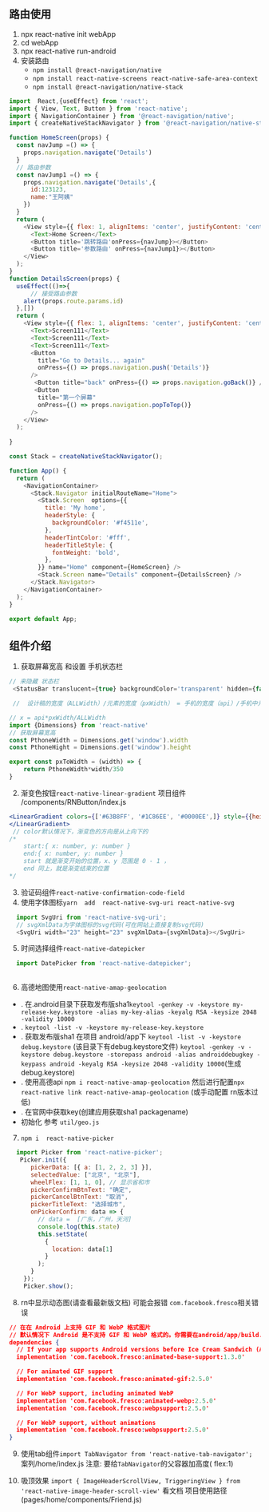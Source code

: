 ## 路由使用
1. npx react-native init webApp
2. cd webApp
3. npx react-native run-android
4. 安装路由
    + `npm install @react-navigation/native`
    + `npm install react-native-screens react-native-safe-area-context`
    + `npm install @react-navigation/native-stack`
```javascript
import  React,{useEffect} from 'react';
import { View, Text, Button } from 'react-native';
import { NavigationContainer } from '@react-navigation/native';
import { createNativeStackNavigator } from '@react-navigation/native-stack';

function HomeScreen(props) {
  const navJump =() => {
    props.navigation.navigate('Details')
  }
  // 路由参数
  const navJump1 =() => {
    props.navigation.navigate('Details',{
      id:123123,
      name:"王阿姨"
    })
  }
  return (
    <View style={{ flex: 1, alignItems: 'center', justifyContent: 'center' }}>
      <Text>Home Screen</Text>
      <Button title='跳转路由'onPress={navJump}></Button>
      <Button title='参数路由' onPress={navJump1}></Button>
    </View>
  );
}
function DetailsScreen(props) {
  useEffect(()=>{
      // 接受路由参数
    alert(props.route.params.id)
  },[])
  return (
    <View style={{ flex: 1, alignItems: 'center', justifyContent: 'center' }}>
      <Text>Screen111</Text>
      <Text>Screen111</Text>
      <Text>Screen111</Text>
      <Button
        title="Go to Details... again"
        onPress={() => props.navigation.push('Details')}
      />
       <Button title="back" onPress={() => props.navigation.goBack()} />
       <Button
        title="第一个屏幕"
        onPress={() => props.navigation.popToTop()}
      />
    </View>
  );
  
}

const Stack = createNativeStackNavigator();

function App() {
  return (
    <NavigationContainer>
      <Stack.Navigator initialRouteName="Home">
        <Stack.Screen  options={{
          title: 'My home',
          headerStyle: {
            backgroundColor: '#f4511e',
          },
          headerTintColor: '#fff',
          headerTitleStyle: {
            fontWeight: 'bold',
          },
        }} name="Home" component={HomeScreen} />
        <Stack.Screen name="Details" component={DetailsScreen} />
      </Stack.Navigator>
    </NavigationContainer>
  );
}

export default App;
```

## 组件介绍
1. 获取屏幕宽高  和设置 手机状态栏
```javascript
// 来隐藏 状态栏
 <StatusBar translucent={true} backgroundColor='transparent' hidden={false}></StatusBar>

 //  设计稿的宽度（ALLWidth）/元素的宽度（pxWidth） = 手机的宽度（api）/手机中元素的宽度(x)

// x = api*pxWidth/ALLWidth
import {Dimensions} from 'react-native'
// 获取屏幕宽高
const PthoneWidth = Dimensions.get('window').width 
const PthoneHight = Dimensions.get('window').height

export const pxToWidth = (width) => {
    return PthoneWidth*width/350
}
```
 2. 渐变色按钮`react-native-linear-gradient`  项目组件 /components/RNButton/index.js
```jsx
<LinearGradient colors={['#63B8FF', '#1C86EE', '#0000EE',]} style={{height: 150}}>
</LinearGradient>
 // color默认情况下，渐变色的方向是从上向下的
/*  
    start:{ x: number, y: number }
    end:{ x: number, y: number }
    start 就是渐变开始的位置，x、y 范围是 0 - 1 ，
    end 同上，就是渐变结束的位置 
*/
```

3. 验证码组件`react-native-confirmation-code-field`
4. 使用字体图标`yarn  add  react-native-svg-uri react-native-svg`

```javascript
  import SvgUri from 'react-native-svg-uri';
  // svgXmlData为字体图标的svg代码(可在网站上直接复制svg代码)
  <SvgUri width="23" height="23" svgXmlData={svgXmlData}></SvgUri>
```
5. 时间选择组件`react-native-datepicker`
```javascript
  import DatePicker from 'react-native-datepicker';
 
```
6. 高德地图使用`react-native-amap-geolocation`
  - . 在.android目录下获取发布版sha1`keytool -genkey -v -keystore my-release-key.keystore -alias my-key-alias -keyalg RSA -keysize 2048 -validity 10000`
  - . `keytool -list -v -keystore my-release-key.keystore`
  - . 获取发布版sha1 在项目 android/app下 `keytool -list -v -keystore debug.keystore` (该目录下有debug.keystore文件) `keytool -genkey -v -keystore debug.keystore -storepass android -alias androiddebugkey -keypass android -keyalg RSA -keysize 2048 -validity 10000`(生成debug.keystore)
  - . 使用高德api `npm i react-native-amap-geolocation` 然后进行配置`npx react-native link react-native-amap-geolocation` (或手动配置 rn版本过低)
  - . 在官网中获取key(创建应用获取sha1 packagename)
  - 初始化 参考 `util/geo.js`
7. `npm i  react-native-picker`
```javascript
  import Picker from 'react-native-picker';
   Picker.init({
      pickerData: [{ a: [1, 2, 2, 3] }],
      selectedValue: ["北京", "北京"],
      wheelFlex: [1, 1, 0], // 显示省和市
      pickerConfirmBtnText: "确定",
      pickerCancelBtnText: "取消",
      pickerTitleText: "选择城市",
      onPickerConfirm: data => {
        // data =  [广东，广州，天河]
        console.log(this.state)
        this.setState(
          {
            location: data[1]
          }
        );
      }
    });
    Picker.show();
```
8. rn中显示动态图(请查看最新版文档) 可能会报错 `com.facebook.fresco`相关错误

```json
// 在在 Android 上支持 GIF 和 WebP 格式图片
// 默认情况下 Android 是不支持 GIF 和 WebP 格式的。你需要在android/app/build.gradle文件中根据需要手动添加以下模块：
dependencies {
  // If your app supports Android versions before Ice Cream Sandwich (API level 14)
  implementation 'com.facebook.fresco:animated-base-support:1.3.0'

  // For animated GIF support
  implementation 'com.facebook.fresco:animated-gif:2.5.0'

  // For WebP support, including animated WebP
  implementation 'com.facebook.fresco:animated-webp:2.5.0'
  implementation 'com.facebook.fresco:webpsupport:2.5.0'

  // For WebP support, without animations
  implementation 'com.facebook.fresco:webpsupport:2.5.0'
}
```


9. 使用tab组件`import TabNavigator from 'react-native-tab-navigator';` 案列/home/index.js
 注意: 要给`TabNavigator`的父容器加高度(  flex:1)

10. 吸顶效果 `import { ImageHeaderScrollView, TriggeringView } from 'react-native-image-header-scroll-view'` 看文档
项目使用路径(pages/home/components/Friend.js)
